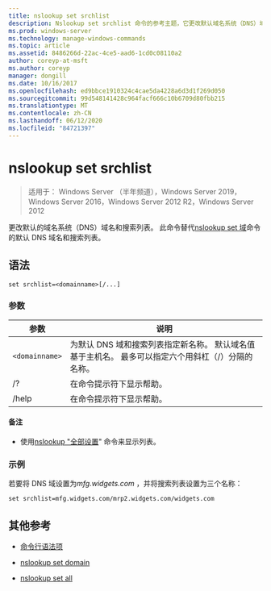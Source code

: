 ```yaml
---
title: nslookup set srchlist
description: Nslookup set srchlist 命令的参考主题，它更改默认域名系统（DNS）域名和搜索列表。
ms.prod: windows-server
ms.technology: manage-windows-commands
ms.topic: article
ms.assetid: 8486266d-22ac-4ce5-aad6-1cd0c08110a2
author: coreyp-at-msft
ms.author: coreyp
manager: dongill
ms.date: 10/16/2017
ms.openlocfilehash: ed9bbce1910324c4cae5da4228a6d3d1f269d050
ms.sourcegitcommit: 99d548141428c964facf666c10b6709d80fbb215
ms.translationtype: MT
ms.contentlocale: zh-CN
ms.lasthandoff: 06/12/2020
ms.locfileid: "84721397"
---
```

# <a name="nslookup-set-srchlist"></a>nslookup set srchlist

> 适用于： Windows Server （半年频道），Windows Server 2019，Windows Server 2016，Windows Server 2012 R2，Windows Server 2012

更改默认的域名系统（DNS）域名和搜索列表。 此命令替代[nslookup set 域](nslookup-set-domain.md)命令的默认 DNS 域名和搜索列表。

## <a name="syntax"></a>语法

```
set srchlist=<domainname>[/...]
```

### <a name="parameters"></a>参数

| 参数 | 说明 |
| --------- | ----------- |
| `<domainname>` | 为默认 DNS 域和搜索列表指定新名称。 默认域名值基于主机名。 最多可以指定六个用斜杠（/）分隔的名称。 |
| /? | 在命令提示符下显示帮助。 |
| /help | 在命令提示符下显示帮助。 |

#### <a name="remarks"></a>备注

- 使用[nslookup "全部设置](nslookup-set-all.md)" 命令来显示列表。

### <a name="examples"></a>示例

若要将 DNS 域设置为*mfg.widgets.com* ，并将搜索列表设置为三个名称：

```
set srchlist=mfg.widgets.com/mrp2.widgets.com/widgets.com
```

## <a name="additional-references"></a>其他参考

- [命令行语法项](command-line-syntax-key.md)

- [nslookup set domain](nslookup-set-domain.md)

- [nslookup set all](nslookup-set-all.md)
